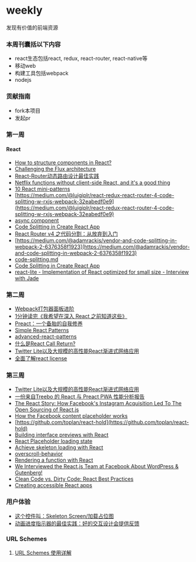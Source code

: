 # weekly
发现有价值的前端资源

### 本周刊囊括以下内容
+ react生态包括react, redux, react-router, react-native等
+ 移动web
+ 构建工具包括webpack
+ nodejs

### 贡献指南
+ fork本项目
+ 发起pr

### 第一周
#### React
+ [How to structure components in React?](https://reallifeprogramming.com/how-to-structure-components-in-react-54fc43e71546)
+ [Challenging the Flux architecture](https://medium.com/@raul.mihaila/challenging-the-flux-architecture-2838152a0f8f)
+ [React-Router动态路由设计最佳实践](https://segmentfault.com/a/1190000011765141)
+ [Netflix functions without client-side React, and it's a good thing](https://jakearchibald.com/2017/netflix-and-react/)
+ [10 React mini-patterns](https://hackernoon.com/10-react-mini-patterns-c1da92f068c5)
+ [https://medium.com/@luigiplr/react-redux-react-router-4-code-splitting-w-rxjs-webpack-32eabedf0e9](https://medium.com/@luigiplr/react-redux-react-router-4-code-splitting-w-rxjs-webpack-32eabedf0e9)
+ [async component](https://gist.github.com/acdlite/a68433004f9d6b4cbc83b5cc3990c194)
+ [Code Splitting in Create React App](https://serverless-stack.com/chapters/code-splitting-in-create-react-app.html)
+ [React Router v4 之代码分割：从放弃到入门](http://www.wukai.me/2017/09/25/react-router-v4-code-splitting/)
+ [https://medium.com/@adamrackis/vendor-and-code-splitting-in-webpack-2-6376358f1923](https://medium.com/@adamrackis/vendor-and-code-splitting-in-webpack-2-6376358f1923)
+ [code-splitting.md](https://github.com/ReactTraining/react-router/blob/master/packages/react-router-dom/docs/guides/code-splitting.md)
+ [Code Splitting in Create React App](https://serverless-stack.com/chapters/code-splitting-in-create-react-app.html)
+ [react-lite - Implementation of React optimized for small size - Interview with Jade](https://survivejs.com/blog/react-lite-interview/)
### 第二周
+ [Webpack打包器面板进阶](http://web.jobbole.com/92901/)
+ [1分钟读完《我希望在深入 React 之前知道这些》](https://segmentfault.com/a/1190000011809919)
+ [Preact：一个备胎的自我修养](https://zhuanlan.zhihu.com/p/30796007)
+ [Simple React Patterns](http://lucasmreis.github.io/blog/simple-react-patterns/)
+ [advanced-react-patterns](https://github.com/leanjscom/advanced-react-patterns)
+ [什么是React Call Return?](https://zhuanlan.zhihu.com/p/30915829)
+ [Twitter Lite以及大规模的高性能React渐进式网络应用](http://blog.csdn.net/neal1991/article/details/70193602)
+ [全面了解react license](https://github.com/ihtml5/weekly/blob/master/react%20license/%E5%85%A8%E9%9D%A2%E4%BA%86%E8%A7%A3react%20license.md)
### 第三周
+ [Twitter Lite以及大规模的高性能React渐进式网络应用](https://div.io/topic/1963)
+ [一份来自Treebo 的 React 与 Preact PWA 性能分析报告](http://www.zcfy.cc/article/a-react-and-preact-progressive-web-app-performance-case-study-treebo-4250.html)
+ [The React Story: How Facebook's Instagram Acquisition Led To The Open Sourcing of React.js](https://stackshare.io/posts/the-react-story)
+ [How the Facebook content placeholder works](https://cloudcannon.com/deconstructions/2014/11/15/facebook-content-placeholder-deconstruction.html)
+ [https://github.com/toplan/react-hold](https://github.com/toplan/react-hold)
+ [Building interface previews with React](http://www.callumhart.com/blog/building-interface-previews-with-react)
+ [React Placeholder loading state](http://matthewroach.me/react-placeholder-loading-state/)
+ [Achieve skeleton loading with React](https://codeburst.io/achieve-skeleton-loading-with-react-a12404678030)
+ [overscroll-behavior](https://developers.google.com/web/updates/2017/11/overscroll-behavior)
+ [Rendering a function with React](https://blog.kentcdodds.com/rendering-a-function-with-react-ca3eaf0751e2)
+  [We Interviewed the React.js Team at Facebook About WordPress & Gutenberg!](https://wpcouple.com/interview-react-team-facebook-wordpress-gutenberg/)
+ [Clean Code vs. Dirty Code: React Best Practices](http://americanexpress.io/clean-code-dirty-code/)
+ [Creating accessible React apps](http://simplyaccessible.com/article/react-a11y/)


### 用户体验

+ [这个控件叫：Skeleton Screen/加载占位图](http://www.ftium4.com/skeleton-screen.html)
+ [动画进度指示器的最佳实践：好的交互设计会提供反馈](http://www.woshipm.com/ucd/632668.html)


### URL Schemes
1. [URL Schemes 使用详解](https://www.jianshu.com/p/d3185c70cc44)
